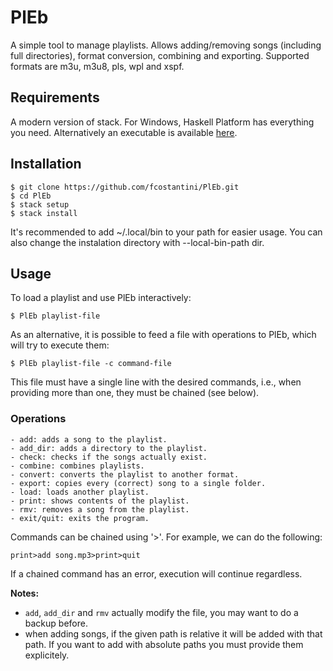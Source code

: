 # PlEb  
A simple tool to manage playlists. Allows adding/removing songs (including full directories), format conversion, combining and exporting. Supported formats are m3u, m3u8, pls, wpl and xspf.  

## Requirements  

A modern version of stack. For Windows, Haskell Platform has everything you need. Alternatively an executable is available [here](https://github.com/fcostantini/PlEb/releases).  

## Installation  

    $ git clone https://github.com/fcostantini/PlEb.git  
    $ cd PlEb  
    $ stack setup  
    $ stack install  

It's recommended to add ~/.local/bin to your path for easier usage. You can also change the instalation directory with --local-bin-path dir.  

## Usage  

To load a playlist and use PlEb interactively:  

    $ PlEb playlist-file  

As an alternative, it is possible to feed a file with operations to PlEb, which will try to execute them:  

    $ PlEb playlist-file -c command-file  

This file must have a single line with the desired commands, i.e., when providing more than one, they must be chained (see below).  

### Operations  

    - add: adds a song to the playlist.  
    - add_dir: adds a directory to the playlist.  
    - check: checks if the songs actually exist.  
    - combine: combines playlists.  
    - convert: converts the playlist to another format.  
    - export: copies every (correct) song to a single folder.  
    - load: loads another playlist.  
    - print: shows contents of the playlist.  
    - rmv: removes a song from the playlist.  
    - exit/quit: exits the program.  

Commands can be chained using '>'. For example, we can do the following:  

    print>add song.mp3>print>quit

If a chained command has an error, execution will continue regardless.

**Notes:**  

 - `add`, `add_dir` and `rmv` actually modify the file, you may want to do a backup before.  
 - when adding songs, if the given path is relative it will be added with that path. If you want to add with absolute paths you must provide them explicitely.  
